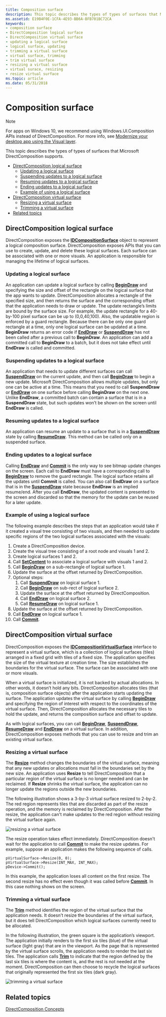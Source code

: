 ```yaml
---
title: Composition surface
description: This topic describes the types of types of surfaces that Microsoft DirectComposition supports.
ms.assetid: E19B4F0E-1CFA-4E93-BB6A-BFB701BC72CA
keywords:
- composition surface
- DirectComposition logical surface
- DirectComposition virtual surface
- updating a logical surface
- logical surface, updating
- trimming a virtual surface
- virtual surface, trimming
- trim virtual surface
- resizing a virtual surface
- virtual surace, resizing
- resize virtual surface
ms.topic: article
ms.date: 05/31/2018
---
```


# Composition surface

> [!NOTE]
> For apps on Windows 10, we recommend using Windows.UI.Composition APIs instead of DirectComposition. For more info, see [Modernize your desktop app using the Visual layer](/windows/uwp/composition/visual-layer-in-desktop-apps).

This topic describes the types of types of surfaces that Microsoft DirectComposition supports.

-   [DirectComposition logical surface](#directcomposition-logical-surface)
    -   [Updating a logical surface](#updating-a-logical-surface)
    -   [Suspending updates to a logical surface](#suspending-updates-to-a-logical-surface)
    -   [Resuming updates to a logical surface](#resuming-updates-to-a-logical-surface)
    -   [Ending updates to a logical surface](#suspending-updates-to-a-logical-surface)
    -   [Example of using a logical surface](#example-of-using-a-logical-surface)
-   [DirectComposition virtual surface](#directcomposition-virtual-surface)
    -   [Resizing a virtual surface](#resizing-a-virtual-surface)
    -   [Trimming a virtual surface](#trimming-a-virtual-surface)
-   [Related topics](#related-topics)

## DirectComposition logical surface

DirectComposition exposes the [**IDCompositionSurface**](/windows/win32/api/dcomp/nn-dcomp-idcompositionsurface) object to represent a logical composition surface. DirectComposition exposes APIs that you can use to create, update, and delete these logical surfaces. Each surface can be associated with one or more visuals. An application is responsible for managing the lifetime of logical surfaces.

### Updating a logical surface

An application can update a logical surface by calling [**BeginDraw**](/windows/win32/api/dcomp/nf-dcomp-idcompositionsurface-begindraw) and specifying the size and offset of the rectangle on the logical surface that the app wants to update. DirectComposition allocates a rectangle of the specified size, and then returns the surface and the corresponding offset that the application needs to draw or update. The update rectangle’s limits are bound by the surface size. For example, the update rectangle for a 40-by-100 pixel surface can be up to (0,0,40,100). Also, the updatable region is enforced by a guard rectangle. Because there can be only one guard rectangle at a time, only one logical surface can be updated at a time. **BeginDraw** returns an error code if [**EndDraw**](/windows/win32/api/dcomp/nf-dcomp-idcompositionsurface-enddraw) or [**SuspendDraw**](/windows/win32/api/dcomp/nf-dcomp-idcompositionsurface-suspenddraw) has not been called after a previous call to **BeginDraw**. An application can add a committed call to **BeginDraw** to a batch, but it does not take effect until **EndDraw** is called and committed.

### Suspending updates to a logical surface

An application that needs to update different surfaces can call [**SuspendDraw**](/windows/win32/api/dcomp/nf-dcomp-idcompositionsurface-suspenddraw) on the current update, and then call [**BeginDraw**](/windows/win32/api/dcomp/nf-dcomp-idcompositionsurface-begindraw) to begin a new update. Microsoft DirectComposition allows multiple updates, but only one can be active at a time. This means that you need to call **SuspendDraw** or [**EndDraw**](/windows/win32/api/dcomp/nf-dcomp-idcompositionsurface-enddraw) on one surface before calling **BeginDraw** on the next one. Unlike **EndDraw**, a committed batch can contain a surface that is in a **SuspendDraw** state, but such updates won’t be shown on the screen until **EndDraw** is called.

### Resuming updates to a logical surface

An application can resume an update to a surface that is in a [**SuspendDraw**](/windows/win32/api/dcomp/nf-dcomp-idcompositionsurface-suspenddraw) state by calling [**ResumeDraw**](/windows/win32/api/dcomp/nf-dcomp-idcompositionsurface-resumedraw). This method can be called only on a suspended surface.

### Ending updates to a logical surface

Calling [**EndDraw**](/windows/win32/api/dcomp/nf-dcomp-idcompositionsurface-enddraw) and [**Commit**](/windows/win32/api/dcomp/nf-dcomp-idcompositiondevice-commit) is the only way to see bitmap update changes on the screen. Each call to **EndDraw** must have a corresponding call to [**BeginDraw**](/windows/win32/api/dcomp/nf-dcomp-idcompositionsurface-begindraw) to remove the guard rectangle. The logical surface retains all the updates until **Commit** is called. You can also call **EndDraw** on a surface that is in the [**SuspendDraw**](/windows/win32/api/dcomp/nf-dcomp-idcompositionsurface-suspenddraw) state because **EndDraw** is an implied resume/end. After you call **EndDraw**, the updated content is presented to the screen and discarded so that the memory for the update can be reused for a later update.

### Example of using a logical surface

The following example describes the steps that an application would take if it created a visual tree consisting of two visuals, and then needed to update specific regions of the two logical surfaces associated with the visuals:

1.  Create a DirectComposition device.
2.  Create the visual tree consisting of a root node and visuals 1 and 2.
3.  Create logical surfaces 1 and 2.
4.  Call [**SetContent**](/windows/win32/api/dcomp/nf-dcomp-idcompositionvisual-setcontent) to associate a logical surface with visuals 1 and 2.
5.  Call [**BeginDraw**](/windows/win32/api/dcomp/nf-dcomp-idcompositionsurface-begindraw) on a sub-rectangle of logical surface 1.
6.  Update the surface at the offset returned by DirectComposition.
7.  Optional steps:
    1.  Call [**SuspendDraw**](/windows/win32/api/dcomp/nf-dcomp-idcompositionsurface-suspenddraw) on logical surface 1.
    2.  Call [**BeginDraw**](/windows/win32/api/dcomp/nf-dcomp-idcompositionsurface-begindraw) on sub-rect of logical surface 2.
    3.  Update the surface at the offset returned by DirectComposition.
    4.  Call [**EndDraw**](/windows/win32/api/dcomp/nf-dcomp-idcompositionsurface-enddraw) on logical surface 2.
    5.  Call [**ResumeDraw**](/windows/win32/api/dcomp/nf-dcomp-idcompositionsurface-resumedraw) on logical surface 1.
8.  Update the surface at the offset returned by DirectComposition.
9.  Call [**EndDraw**](/windows/win32/api/dcomp/nf-dcomp-idcompositionsurface-enddraw) on logical surface 1.
10. Call [**Commit**](/windows/win32/api/dcomp/nf-dcomp-idcompositiondevice-commit).

## DirectComposition virtual surface

DirectComposition exposes the [**IDCompositionVirtualSurface**](/windows/win32/api/dcomp/nn-dcomp-idcompositionvirtualsurface) interface to represent a virtual surface, which is a collection of logical surfaces (tiles) arranged in a fixed grid with tiles of a fixed size. The application specifies the size of the virtual texture at creation time. The size establishes the boundaries for the virtual surface. The surface can be associated with one or more visuals.

When a virtual surface is initialized, it is not backed by actual allocations. In other words, it doesn’t hold any bits. DirectComposition allocates tiles (that is, composition surface objects) after the application starts updating the surface. The application updates the virtual surface by calling [**BeginDraw**](/windows/win32/api/dcomp/nf-dcomp-idcompositionsurface-begindraw) and specifying the region of interest with respect to the coordinates of the virtual surface. Then, DirectComposition allocates the necessary tiles to hold the update, and returns the composition surface and offset to update.

As with logical surfaces, you can call [**BeginDraw**](/windows/win32/api/dcomp/nf-dcomp-idcompositionsurface-begindraw), [**SuspendDraw**](/windows/win32/api/dcomp/nf-dcomp-idcompositionsurface-suspenddraw), [**ResumeDraw**](/windows/win32/api/dcomp/nf-dcomp-idcompositionsurface-resumedraw) and [**EndDraw**](/windows/win32/api/dcomp/nf-dcomp-idcompositionsurface-enddraw) on a virtual surface. In addition, DirectComposition exposes methods that you can use to resize and trim an existing virtual surface.

### Resizing a virtual surface

The [**Resize**](/windows/win32/api/dcomp/nf-dcomp-idcompositionvirtualsurface-resize) method changes the boundaries of the virtual surface, meaning that any new updates or allocations must fall in the boundaries set by the new size. An application uses **Resize** to tell DirectComposition that a particular region of the virtual surface is no longer needed and can be reclaimed. If **Resize** shrinks the virtual surface, the application can no longer update the regions outside the new boundaries.

The following illustration shows a 3-by-3 virtual surface resized to 2-by-2. The red region represents tiles that are discarded as part of the resize operation, and the memory is reclaimed by DirectComposition. After the resize, the application can't make updates to the red region without resizing the virtual surface again.

![resizing a virtual surface ](images/resize-virtual-surface.png)

The resize operation takes effect immediately. DirectComposition doesn't wait for the application to call [**Commit**](/windows/win32/api/dcomp/nf-dcomp-idcompositiondevice-commit) to make the resize updates. For example, suppose an application makes the following sequence of calls.


```
pVirtualSurface->Resize(0, 0);
pVirtualSurface->Resize(INT_MAX, INT_MAX);
pDevice->Commit();
```



In this example, the application loses all content on the first resize. The second resize has no effect even though it was called before [**Commit**](/windows/win32/api/dcomp/nf-dcomp-idcompositiondevice-commit). In this case nothing shows on the screen.

### Trimming a virtual surface

The [**Trim**](/windows/win32/api/dcomp/nf-dcomp-idcompositionvirtualsurface-trim) method identifies the region of the virtual surface that the application needs. It doesn't resize the boundaries of the virtual surface, but it does tell DirectComposition which logical surfaces currently need to be allocated.

In the following illustration, the green square is the application’s viewport. The application initially renders to the first six tiles (blue) of the virtual surface (light gray) that are in the viewport. As the page that is represented by the virtual surface scrolls, the application needs to render the last six tiles. The application calls [**Trim**](/windows/win32/api/dcomp/nf-dcomp-idcompositionvirtualsurface-trim) to indicate that the region defined by the last six tiles is where the content is, and the rest is not needed at the moment. DirectComposition can then choose to recycle the logical surfaces that originally represented the first six tiles (dark gray).

![trimming a virtual surface](images/trim-virtual-surface.png)

## Related topics

<dl> <dt>

[DirectComposition Concepts](directcomposition-concepts.md)
</dt> </dl>

 

 